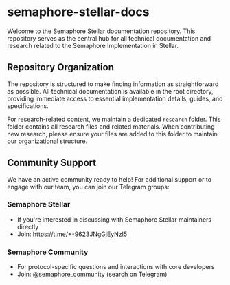 # semaphore-stellar-docs

Welcome to the Semaphore Stellar documentation repository. This repository serves as the central hub for all technical documentation and research related to the Semaphore Implementation in Stellar.

## Repository Organization

The repository is structured to make finding information as straightforward as possible. All technical documentation is available in the root directory, providing immediate access to essential implementation details, guides, and specifications.

For research-related content, we maintain a dedicated `research` folder. This folder contains all research files and related materials. When contributing new research, please ensure your files are added to this folder to maintain our organizational structure.

## Community Support

We have an active community ready to help! For additional support or to engage with our team, you can join our Telegram groups:

### Semaphore Stellar
- If you're interested in discussing with Semaphore Stellar maintainers directly
- Join: https://t.me/+-9623JNgGjEyNzI5

### Semaphore Community
- For protocol-specific questions and interactions with core developers
- Join: @semaphore_community (search on Telegram) 